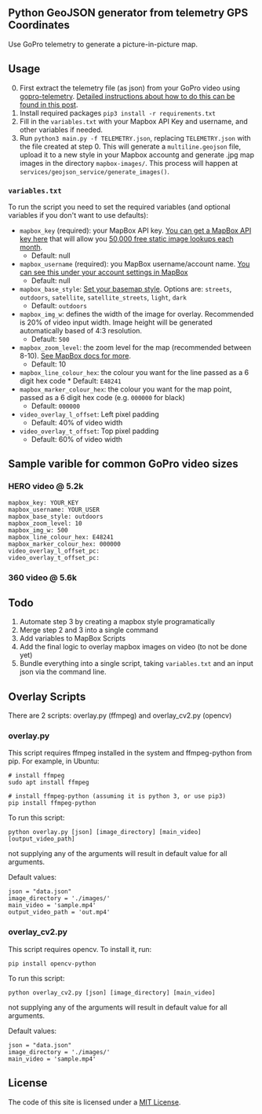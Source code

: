 ## Python GeoJSON generator from telemetry GPS Coordinates

Use GoPro telemetry to generate a picture-in-picture map.

## Usage

0. First extract the telemetry file (as json) from your GoPro video using [gopro-telemetry](https://github.com/JuanIrache/gopro-telemetry/). [Detailed instructions about how to do this can be found in this post](https://www.trekview.org/blog/2022/gopro-telemetry-exporter-getting-started/).
1. Install required packages `pip3 install -r requirements.txt`
2. Fill in the `variables.txt` with your Mapbox API Key and username, and other variables if needed.
3. Run `python3 main.py -f TELEMETRY.json`, replacing `TELEMETRY.json` with the file created at step 0. This will generate a `multiline.geojson` file, upload it to a new style in your Mapbox accountg and generate .jpg map images in the directory `mapbox-images/`. This process will happen at `services/geojson_service/generate_images()`.

### `variables.txt`

To run the script you need to set the required variables (and optional variables if you don't want to use defaults):

* `mapbox_key` (required): your MapBox API key. [You can get a MapBox API key here](https://account.mapbox.com/) that will allow you [50,000 free static image lookups each month](https://www.mapbox.com/pricing/#glstatic).
    * Default: null
* `mapbox_username` (required): you MapBox username/account name. [You can see this under your account settings in MapBox](https://account.mapbox.com/)
    * Default: null
* `mapbox_base_style`: [Set your basemap style](https://studio.mapbox.com/styles). Options are: `streets`, `outdoors`, `satellite`, `satellite_streets`, `light`, `dark`
    * Default: `outdoors`
* `mapbox_img_w`: defines the width of the image for overlay. Recommended is 20% of video input width. Image height will be generated automatically based of 4:3 resolution.
    * Default: `500`
* `mapbox_zoom_level`: the zoom level for the map (recommended between 8-10). [See MapBox docs for more](https://docs.mapbox.com/help/glossary/zoom-level/).
    * Default: 10
* `mapbox_line_colour_hex`: the colour you want for the line passed as a 6 digit hex code
        * Default: `E48241`
* `mapbox_marker_colour_hex`: the colour you want for the map point, passed as a 6 digit hex code (e.g. `000000` for black)
    * Default: `000000`
* `video_overlay_l_offset`: Left pixel padding
    * Default: 40% of video width
* `video_overlay_t_offset`: Top pixel padding
    * Default: 60% of video width

## Sample varible for common GoPro video sizes

### HERO video @ 5.2k

```
mapbox_key: YOUR_KEY
mapbox_username: YOUR_USER
mapbox_base_style: outdoors
mapbox_zoom_level: 10
mapbox_img_w: 500
mapbox_line_colour_hex: E48241
mapbox_marker_colour_hex: 000000
video_overlay_l_offset_pc:
video_overlay_t_offset_pc:
```

### 360 video @ 5.6k


## Todo 

1. Automate step 3 by creating a mapbox style programatically
2. Merge step 2 and 3 into a single command
3. Add variables to MapBox Scripts
4. Add the final logic to overlay mapbox images on video (to not be done yet)
5. Bundle everything into a single script, taking `variables.txt` and an input json via the command line.

## Overlay Scripts

There are 2 scripts: overlay.py (ffmpeg) and overlay_cv2.py (opencv)

### overlay.py

This script requires ffmpeg installed in the system and ffmpeg-python from pip. For example, in Ubuntu:

    # install ffmpeg
    sudo apt install ffmpeg

    # install ffmpeg-python (assuming it is python 3, or use pip3)
    pip install ffmpeg-python

To run this script:

    python overlay.py [json] [image_directory] [main_video] [output_video_path]

not supplying any of the arguments will result in default value for all arguments.

Default values:

    json = "data.json"
    image_directory = './images/'
    main_video = 'sample.mp4'
    output_video_path = 'out.mp4'

### overlay_cv2.py

This script requires opencv. To install it, run:

    pip install opencv-python

To run this script:

    python overlay_cv2.py [json] [image_directory] [main_video]

not supplying any of the arguments will result in default value for all arguments.

Default values:

    json = "data.json"
    image_directory = './images/'
    main_video = 'sample.mp4'

## License

The code of this site is licensed under a [MIT License](/LICENSE).